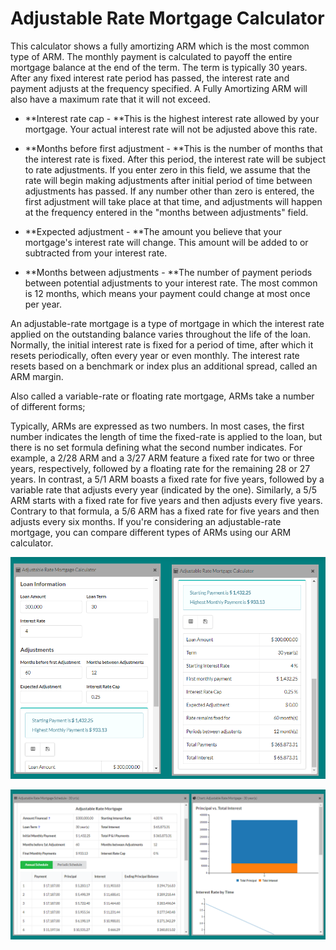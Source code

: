 # Adjustable Rate Mortgage Calculator

This calculator shows a fully amortizing ARM which is the most common type of ARM. The monthly payment is calculated to payoff the entire mortgage balance at the end of the term. The term is typically 30 years. After any fixed interest rate period has passed, the interest rate and payment adjusts at the frequency specified. A Fully Amortizing ARM will also have a maximum rate that it will not exceed. 

* **Interest rate cap - **This is the highest interest rate allowed by your mortgage. Your actual interest rate will not be adjusted above this rate.

* **Months before first adjustment - **This is the number of months that the interest rate is fixed. After this period, the interest rate will be subject to rate adjustments. If you enter zero in this field, we assume that the rate will begin making adjustments after initial period of time between adjustments has passed. If any number other than zero is entered, the first adjustment will take place at that time, and adjustments will happen at the frequency entered in the "months between adjustments" field.

* **Expected adjustment - **The amount you believe that your mortgage's interest rate will change. This amount will be added to or subtracted from your interest rate.

* **Months between adjustments - **The number of payment periods between potential adjustments to your interest rate. The most common is 12 months, which means your payment could change at most once per year.

An adjustable-rate mortgage is a type of mortgage in which the interest rate applied on the outstanding balance varies throughout the life of the loan. Normally, the initial interest rate is fixed for a period of time, after which it resets periodically, often every year or even monthly. The interest rate resets based on a benchmark or index plus an additional spread, called an ARM margin.

Also called a variable-rate or floating rate mortgage, ARMs take a number of different forms;

Typically, ARMs are expressed as two numbers. In most cases, the first number indicates the length of time the fixed-rate is applied to the loan, but there is no set formula defining what the second number indicates. For example, a 2/28 ARM and a 3/27 ARM feature a fixed rate for two or three years, respectively, followed by a floating rate for the remaining 28 or 27 years. In contrast, a 5/1 ARM boasts a fixed rate for five years, followed by a variable rate that adjusts every year \(indicated by the one\). Similarly, a 5/5 ARM starts with a fixed rate for five years and then adjusts every five years. Contrary to that formula, a 5/6 ARM has a fixed rate for five years and then adjusts every six months. If you're considering an adjustable-rate mortgage, you can compare different types of ARMs using our ARM calculator. 

![](/assets/ARM-calculator.png)

![](/assets/ARM-schedule.png)



